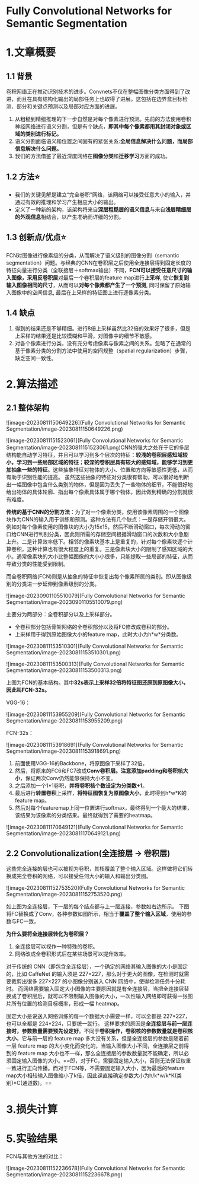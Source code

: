# Fully Convolutional Networks for Semantic Segmentation

# 1.文章概要

## 1.1 背景

卷积网络正在推动识别技术的进步。Convnets不仅在整幅图像分类方面得到了改进，而且在具有结构化输出的局部任务上也取得了进展。这包括在边界盒目标检测、部分和关键点预测以及局部对应方面的进展。

1. 从粗糙到精细推理的下一步自然是对每个像素进行预测。先前的方法使用卷积神经网络进行语义分割，但是有个缺点，**即其中每个像素都用其封闭对象或区域的类别进行标记。**
2. 语义分割面临语义和位置之间固有的紧张关系:**全局信息解决什么问题，而局部信息解决什么问题。**
3. 我们的方法借鉴了最近深度网络在**图像分类**和**迁移学习**方面的成功。

## 1.2 方法:star:

- 我们的关键见解是建立“完全卷积”网络，该网络可以接受任意大小的输入，并通过有效的推理和学习产生相应大小的输出。
- 定义了一种新的架构，该架构将来自**深层粗糙层的语义信息**与来自**浅层精细层的外观信息**相结合，以产生准确而详细的分割。



## 1.3 创新点/优点:star:

FCN对图像进行像素级的分类，从而解决了语义级别的图像分割（semantic segmentation）问题。与经典的CNN在卷积层之后使用全连接层得到固定长度的特征向量进行分类（全联接层＋softmax输出）不同，**FCN可以接受任意尺寸的输入图像，**采用**反卷积层**对最后一个卷积层的feature map进行**上采样**, 使它**恢复到输入图像相同的尺寸**，从而可以**对每个像素都产生了一个预测**, 同时保留了原始输入图像中的空间信息, 最后在上采样的特征图上进行逐像素分类。

## 1.4 缺点

1. 得到的结果还是不够精细。进行8倍上采样虽然比32倍的效果好了很多，但是上采样的结果还是比较模糊和平滑，对图像中的细节不敏感。
2. 对各个像素进行分类，没有充分考虑像素与像素之间的关系。忽略了在通常的基于像素分类的分割方法中使用的空间规整（spatial regularization）步骤，缺乏空间一致性。

# 2.算法描述

## 2.1 整体架构

![image-20230811150649226](Fully Convolutional Networks for Semantic Segmentation/image-20230811150649226.png)

![image-20230811151523061](Fully Convolutional Networks for Semantic Segmentation/image-20230811151523061.png)CNN的强大之处在于它的多层结构能自动学习特征，并且可以学习到多个层次的特征：**较浅的卷积层感知域较小，学习到一些局部区域的特征**；**较深的卷积层具有较大的感知域，能够学习到更加抽象一些的特征**。这些抽象特征对物体的大小、位置和方向等敏感性更低，从而有助于识别性能的提高。
虽然这些抽象的特征对分类很有帮助，可以很好地判断出一幅图像中包含什么类别的物体，但是因为丢失了一些物体的细节，不能很好地给出物体的具体轮廓、指出每个像素具体属于哪个物体，因此做到精确的分割就很有难度。

**传统的基于CNN的分割方法**：为了对一个像素分类，使用该像素周围的一个图像块作为CNN的输入用于训练和预测。这种方法有几个缺点：一是存储开销很大。例如对每个像素使用的图像块的大小为15x15，然后不断滑动窗口，每次滑动的窗口给CNN进行判别分类，因此则所需的存储空间根据滑动窗口的次数和大小急剧上升。二是计算效率低下。相邻的像素块基本上是重复的，针对每个像素块逐个计算卷积，这种计算也有很大程度上的重复。三是像素块大小的限制了感知区域的大小。通常像素块的大小比整幅图像的大小小很多，只能提取一些局部的特征，从而导致分类的性能受到限制。

而全卷积网络(FCN)则是从抽象的特征中恢复出每个像素所属的类别。即从图像级别的分类进一步延伸到像素级别的分类。

![image-20230901105510079](Fully Convolutional Networks for Semantic Segmentation/image-20230901105510079.png)

主要分为两部分：全卷积部分以及上采样部分。

- 全卷积部分包括骨架网络的全卷积部分以及将FC修改成卷积的部分。
- 上采样用于得到原始图像大小的feature map，此时大小为h\*w\*分类数。



![image-20230811153510301](Fully Convolutional Networks for Semantic Segmentation/image-20230811153510301.png)

![image-20230811153500313](Fully Convolutional Networks for Semantic Segmentation/image-20230811153500313.png)

上图为FCN的基本结构。其中**32s表示上采样32倍将特征图还原到原图像大小，因此叫FCN-32s。**

VGG-16：

![image-20230811153955209](Fully Convolutional Networks for Semantic Segmentation/image-20230811153955209.png)

FCN-32s：

![image-20230811153918691](Fully Convolutional Networks for Semantic Segmentation/image-20230811153918691.png)

1. 前面使用VGG-16的Backbone，将原图像下采样了32倍。
2. 然后，将原来的FC6和FC7改成**Conv卷积层。注意添加padding和卷积核大小**，保证两次Conv仍然能够保持大小不变。
3. 之后添加一个1\*1卷积，**并将卷积核个数设定为分类数+1**。
4. 最后进行**转置卷积**上采样，**将特征图恢复为原图像大小**，此时得到h\*w\*K的feature map。
5. 然后对每个featuremap上同一位置进行softmax，最终得到一个最大的结果，该结果为该像素的分类结果。最终就得到了需要的heatmap。

![image-20230811170649121](Fully Convolutional Networks for Semantic Segmentation/image-20230811170649121.png)

## 2.2 Convolutionalization(全连接层 -> 卷积层)

这些完全连接的层也可以被视为卷积，其核覆盖了整个输入区域。这样做将它们转换成完全卷积的网络，可以接受任何大小的输入和输出分类图。

![image-20230811152753520](Fully Convolutional Networks for Semantic Segmentation/image-20230811152753520.png)

如上图为全连接层，下一层的每个结点都与上一层连接，参数如右边所示。
下图将FC替换成了Conv，各种参数如图所示，相当于**覆盖了整个输入区域**，使用的参数与FC一致。

**为什么要将全连接层转化为卷积层？**

1. 全连接层可以视作一种特殊的卷积。
2. 网络改成全卷积形式后在某些场景可以提升效率。

对于传统的 CNN（即包含全连接层），一个确定的网络其输入图像的大小是固定的，比如 CaffeNet 的输入须是 227×227，那么对于更大的图像，在检测时就需要裁剪出很多 227×227 的小图像分别送入 CNN 网络中，使得检测任务十分耗时。
而网络需要输入固定大小图像的主要原因就是有全连接层，当把全连接层替换成了卷积层后，就可以不限制输入图像的大小，一次性输入网络即可获得一张图片所有位置的检测目标概率，形成一幅 heatmap。

固定大小是说送入网络训练的每一个数据大小需要一样，可以全都是 227\*227，也可以全都是 224\*224，只要统一就行。
这样要求的原因是**全连接层与前一层连接时，参数数量需要预先设定好**。不同于**卷积操作，卷积核的参数数量就是卷积核大小**，它与前一层的 feature map 多大没有关系，但是全连接层的参数是随着前一层 feature map 的大小变化而变化的，当输入图像大小不同，全连接层之前得到的 feature map 大小也不一样，那么全连接层的参数数量就不能确定，所以必须固定输入图像的大小。==即，对于FC，需要固定输入大小，否则无法保证权重一致进行正向传播。而对于FCN等，不需要固定输入大小，因为最后的feature map大小相较输入图像缩小了k倍，因此课直接确定参数大小为h/k\*w/k\*K(类别)\*C(通道数)。==





# 3.损失计算







# 5.实验结果

FCN与其他方法的对比：

![image-20230811152236678](Fully Convolutional Networks for Semantic Segmentation/image-20230811152236678.png)
